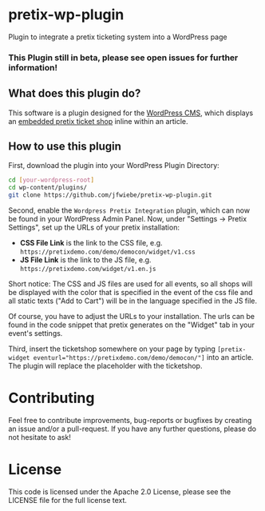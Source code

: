 # pretix-wp-plugin
Plugin to integrate a pretix ticketing system into a WordPress page
### This Plugin still in beta, please see open issues for further information!
## What does this plugin do?
This software is a plugin designed for the [WordPress CMS](https://wordpress.org), which displays an [embedded pretix ticket shop](https://docs.pretix.eu/en/latest/user/events/widget.html) inline within an article.
## How to use this plugin
First, download the plugin into your WordPress Plugin Directory:
```bash
cd [your-wordpress-root]
cd wp-content/plugins/
git clone https://github.com/jfwiebe/pretix-wp-plugin.git
```
Second, enable the `Wordpress Pretix Integration` plugin, which can now be found in your WordPress Admin Panel. Now, under "Settings -> Pretix Settings", set up the URLs of your pretix installation:
+ **CSS File Link** is the link to the CSS file, e.g. `https://pretixdemo.com/demo/democon/widget/v1.css`
+ **JS File Link** is the link to the JS file, e.g. `https://pretixdemo.com/widget/v1.en.js`

Short notice: The CSS and JS files are used for all events, so all shops will be displayed with the color that is specified in the event of the css file and all static texts ("Add to Cart") will be in the language specified in the JS file.

Of course, you have to adjust the URLs to your installation. The urls can be found in the code snippet that pretix generates on the "Widget" tab in your event's settings.

Third, insert the ticketshop somewhere on your page by typing `[pretix-widget eventurl="https://pretixdemo.com/demo/democon/"]` into an article. The plugin will replace the placeholder with the ticketshop.

# Contributing
Feel free to contribute improvements, bug-reports or bugfixes by creating an issue and/or a pull-request. If you have any further questions, please do not hesitate to ask!
# License
This code is licensed under the Apache 2.0 License, please see the LICENSE file for the full license text.
